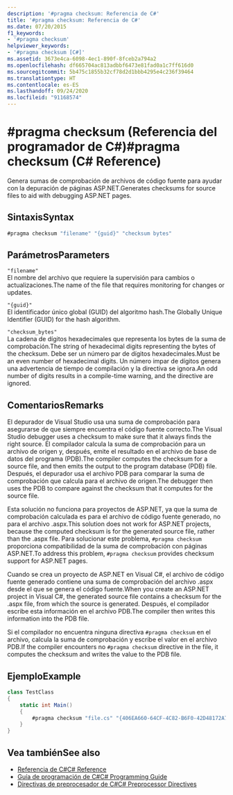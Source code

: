 ```yaml
---
description: '#pragma checksum: Referencia de C#'
title: '#pragma checksum: Referencia de C#'
ms.date: 07/20/2015
f1_keywords:
- '#pragma checksum'
helpviewer_keywords:
- '#pragma checksum [C#]'
ms.assetid: 3673e4ca-6098-4ec1-890f-8fceb2a794a2
ms.openlocfilehash: df665704ac813adbbf6473e81fad0a1c7ff616d0
ms.sourcegitcommit: 5b475c1855b32cf78d2d1bbb4295e4c236f39464
ms.translationtype: HT
ms.contentlocale: es-ES
ms.lasthandoff: 09/24/2020
ms.locfileid: "91168574"
---
```

# <a name="pragma-checksum-c-reference"></a><span data-ttu-id="9c183-103">#pragma checksum (Referencia del programador de C#)</span><span class="sxs-lookup"><span data-stu-id="9c183-103">#pragma checksum (C# Reference)</span></span>

<span data-ttu-id="9c183-104">Genera sumas de comprobación de archivos de código fuente para ayudar con la depuración de páginas ASP.NET.</span><span class="sxs-lookup"><span data-stu-id="9c183-104">Generates checksums for source files to aid with debugging ASP.NET pages.</span></span>  
  
## <a name="syntax"></a><span data-ttu-id="9c183-105">Sintaxis</span><span class="sxs-lookup"><span data-stu-id="9c183-105">Syntax</span></span>  
  
```csharp
#pragma checksum "filename" "{guid}" "checksum bytes"  
```  
  
## <a name="parameters"></a><span data-ttu-id="9c183-106">Parámetros</span><span class="sxs-lookup"><span data-stu-id="9c183-106">Parameters</span></span>  

 `"filename"`  
 <span data-ttu-id="9c183-107">El nombre del archivo que requiere la supervisión para cambios o actualizaciones.</span><span class="sxs-lookup"><span data-stu-id="9c183-107">The name of the file that requires monitoring for changes or updates.</span></span>  
  
 `"{guid}"`  
 <span data-ttu-id="9c183-108">El identificador único global (GUID) del algoritmo hash.</span><span class="sxs-lookup"><span data-stu-id="9c183-108">The Globally Unique Identifier (GUID) for the hash algorithm.</span></span>  
  
 `"checksum_bytes"`  
 <span data-ttu-id="9c183-109">La cadena de dígitos hexadecimales que representa los bytes de la suma de comprobación.</span><span class="sxs-lookup"><span data-stu-id="9c183-109">The string of hexadecimal digits representing the bytes of the checksum.</span></span> <span data-ttu-id="9c183-110">Debe ser un número par de dígitos hexadecimales.</span><span class="sxs-lookup"><span data-stu-id="9c183-110">Must be an even number of hexadecimal digits.</span></span> <span data-ttu-id="9c183-111">Un número impar de dígitos genera una advertencia de tiempo de compilación y la directiva se ignora.</span><span class="sxs-lookup"><span data-stu-id="9c183-111">An odd number of digits results in a compile-time warning, and the directive are ignored.</span></span>  
  
## <a name="remarks"></a><span data-ttu-id="9c183-112">Comentarios</span><span class="sxs-lookup"><span data-stu-id="9c183-112">Remarks</span></span>  

 <span data-ttu-id="9c183-113">El depurador de Visual Studio usa una suma de comprobación para asegurarse de que siempre encuentra el código fuente correcto.</span><span class="sxs-lookup"><span data-stu-id="9c183-113">The Visual Studio debugger uses a checksum to make sure  that it always finds the right source.</span></span> <span data-ttu-id="9c183-114">El compilador calcula la suma de comprobación para un archivo de origen y, después, emite el resultado en el archivo de base de datos del programa (PDB).</span><span class="sxs-lookup"><span data-stu-id="9c183-114">The compiler computes the checksum for a source file, and then emits the output to the program database (PDB) file.</span></span> <span data-ttu-id="9c183-115">Después, el depurador usa el archivo PDB para comparar la suma de comprobación que calcula para el archivo de origen.</span><span class="sxs-lookup"><span data-stu-id="9c183-115">The debugger then uses the PDB to compare against the checksum that it computes for the source file.</span></span>  
  
 <span data-ttu-id="9c183-116">Esta solución no funciona para proyectos de ASP.NET, ya que la suma de comprobación calculada es para el archivo de código fuente generado, no para el archivo .aspx.</span><span class="sxs-lookup"><span data-stu-id="9c183-116">This solution does not work for ASP.NET projects, because the computed checksum is for the generated source file, rather than the .aspx file.</span></span> <span data-ttu-id="9c183-117">Para solucionar este problema, `#pragma checksum` proporciona compatibilidad de la suma de comprobación con páginas ASP.NET.</span><span class="sxs-lookup"><span data-stu-id="9c183-117">To address this problem, `#pragma checksum` provides checksum support for ASP.NET pages.</span></span>  
  
 <span data-ttu-id="9c183-118">Cuando se crea un proyecto de ASP.NET en Visual C#, el archivo de código fuente generado contiene una suma de comprobación del archivo .aspx desde el que se genera el código fuente.</span><span class="sxs-lookup"><span data-stu-id="9c183-118">When you create an ASP.NET project in Visual C#, the generated source file contains a checksum for the .aspx file, from which the source is generated.</span></span> <span data-ttu-id="9c183-119">Después, el compilador escribe esta información en el archivo PDB.</span><span class="sxs-lookup"><span data-stu-id="9c183-119">The compiler then writes this information into the PDB file.</span></span>  
  
 <span data-ttu-id="9c183-120">Si el compilador no encuentra ninguna directiva `#pragma checksum` en el archivo, calcula la suma de comprobación y escribe el valor en el archivo PDB.</span><span class="sxs-lookup"><span data-stu-id="9c183-120">If the compiler encounters no `#pragma checksum` directive in the file, it computes the checksum and writes the value to the PDB file.</span></span>  
  
## <a name="example"></a><span data-ttu-id="9c183-121">Ejemplo</span><span class="sxs-lookup"><span data-stu-id="9c183-121">Example</span></span>  
  
```csharp
class TestClass  
{  
    static int Main()  
    {  
        #pragma checksum "file.cs" "{406EA660-64CF-4C82-B6F0-42D48172A799}" "ab007f1d23d9" // New checksum  
    }  
}  
```  
  
## <a name="see-also"></a><span data-ttu-id="9c183-122">Vea también</span><span class="sxs-lookup"><span data-stu-id="9c183-122">See also</span></span>

- [<span data-ttu-id="9c183-123">Referencia de C#</span><span class="sxs-lookup"><span data-stu-id="9c183-123">C# Reference</span></span>](../index.md)
- [<span data-ttu-id="9c183-124">Guía de programación de C#</span><span class="sxs-lookup"><span data-stu-id="9c183-124">C# Programming Guide</span></span>](../../programming-guide/index.md)
- [<span data-ttu-id="9c183-125">Directivas de preprocesador de C#</span><span class="sxs-lookup"><span data-stu-id="9c183-125">C# Preprocessor Directives</span></span>](./index.md)
